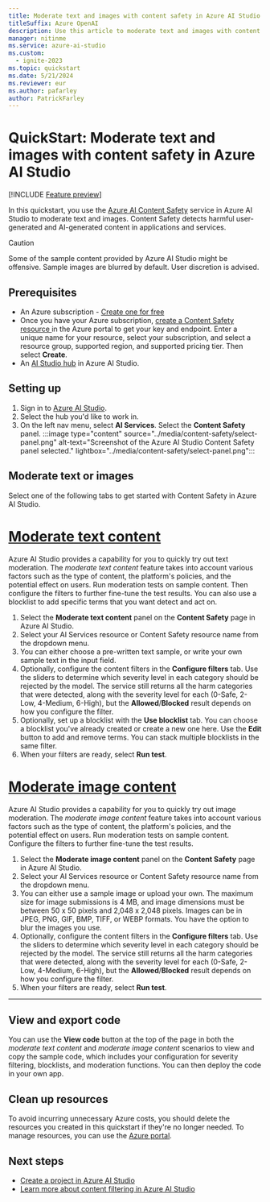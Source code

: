 ```yaml
---
title: Moderate text and images with content safety in Azure AI Studio
titleSuffix: Azure OpenAI
description: Use this article to moderate text and images with content safety in Azure AI Studio.
manager: nitinme
ms.service: azure-ai-studio
ms.custom:
  - ignite-2023
ms.topic: quickstart
ms.date: 5/21/2024
ms.reviewer: eur
ms.author: pafarley
author: PatrickFarley
---
```


# QuickStart: Moderate text and images with content safety in Azure AI Studio

[!INCLUDE [Feature preview](../includes/feature-preview.md)]

In this quickstart, you use the [Azure AI Content Safety](/azure/ai-services/content-safety/overview) service in Azure AI Studio to moderate text and images. Content Safety detects harmful user-generated and AI-generated content in applications and services. 

> [!CAUTION]
> Some of the sample content provided by Azure AI Studio might be offensive. Sample images are blurred by default. User discretion is advised.

## Prerequisites

* An Azure subscription - [Create one for free](https://azure.microsoft.com/free/cognitive-services/)
* Once you have your Azure subscription, <a href="https://aka.ms/acs-create"  title="Create a Content Safety resource"  target="_blank">create a Content Safety resource </a> in the Azure portal to get your key and endpoint. Enter a unique name for your resource, select your subscription, and select a resource group, supported region, and supported pricing tier. Then select **Create**.
* An [AI Studio hub](../how-to/create-azure-ai-resource.md) in Azure AI Studio. 

## Setting up

1. Sign in to [Azure AI Studio](https://ai.azure.com).
1. Select the hub you'd like to work in.
1. On the left nav menu, select **AI Services**. Select the **Content Safety** panel.
    :::image type="content" source="../media/content-safety/select-panel.png" alt-text="Screenshot of the Azure AI Studio Content Safety panel selected." lightbox="../media/content-safety/select-panel.png":::

## Moderate text or images

Select one of the following tabs to get started with Content Safety in Azure AI Studio.

# [Moderate text content](#tab/moderate-text-content)

Azure AI Studio provides a capability for you to quickly try out text moderation. The *moderate text content* feature takes into account various factors such as the type of content, the platform's policies, and the potential effect on users. Run moderation tests on sample content. Then configure the filters to further fine-tune the test results. You can also use a blocklist to add specific terms that you want detect and act on.

1. Select the **Moderate text content** panel on the **Content Safety** page in Azure AI Studio.
1. Select your AI Services resource or Content Safety resource name from the dropdown menu.
1. You can either choose a pre-written text sample, or write your own sample text in the input field.
    <!--:::image type="content" source="../media/quickstarts/content-safety-text.png" alt-text="Screenshot of the moderate image content page." lightbox="../media/quickstarts/content-safety-text.png":::-->
1. Optionally, configure the content filters in the **Configure filters** tab. Use the sliders to determine which severity level in each category should be rejected by the model. The service still returns all the harm categories that were detected, along with the severity level for each (0-Safe, 2-Low, 4-Medium, 6-High), but the **Allowed**/**Blocked** result depends on how you configure the filter.
1. Optionally, set up a blocklist with the **Use blocklist** tab. You can choose a blocklist you've already created or create a new one here. Use the **Edit** button to add and remove terms. You can stack multiple blocklists in the same filter.
1. When your filters are ready, select **Run test**.

# [Moderate image content](#tab/moderate-image-content)

Azure AI Studio provides a capability for you to quickly try out image moderation. The *moderate image content* feature takes into account various factors such as the type of content, the platform's policies, and the potential effect on users. Run moderation tests on sample content. Configure the filters to further fine-tune the test results. 

1. Select the **Moderate image content** panel on the **Content Safety** page in Azure AI Studio.
1. Select your AI Services resource or Content Safety resource name from the dropdown menu.
1. You can either use a sample image or upload your own. The maximum size for image submissions is 4 MB, and image dimensions must be between 50 x 50 pixels and 2,048 x 2,048 pixels. Images can be in JPEG, PNG, GIF, BMP, TIFF, or WEBP formats. You have the option to blur the images you use.
    <!--:::image type="content" source="../media/quickstarts/content-safety-image.png" alt-text="Screenshot of the moderate image content page." lightbox="../media/quickstarts/content-safety-image.png":::-->
1. Optionally, configure the content filters in the **Configure filters** tab. Use the sliders to determine which severity level in each category should be rejected by the model. The service still returns all the harm categories that were detected, along with the severity level for each (0-Safe, 2-Low, 4-Medium, 6-High), but the **Allowed**/**Blocked** result depends on how you configure the filter.
1. When your filters are ready, select **Run test**.

---

## View and export code

You can use the **View code** button at the top of the page in both the *moderate text content* and *moderate image content* scenarios to view and copy the sample code, which includes your configuration for severity filtering, blocklists, and moderation functions. You can then deploy the code in your own app.


## Clean up resources

To avoid incurring unnecessary Azure costs, you should delete the resources you created in this quickstart if they're no longer needed. To manage resources, you can use the [Azure portal](https://portal.azure.com?azure-portal=true).

## Next steps

- [Create a project in Azure AI Studio](../how-to/create-projects.md)
- [Learn more about content filtering in Azure AI Studio](../concepts/content-filtering.md)